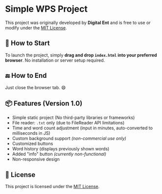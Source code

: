 # Simple WPS Project

This project was originally developed by **Digital Ent** and is free to use or modify under the [MIT License](LICENSE).

## 🚀 How to Start

To launch the project, simply **drag and drop `index.html` into your preferred browser**. No installation or server setup required.

## 🔚 How to End

Just close the browser tab. 😄

## 📦 Features (Version 1.0)

- Simple static project (No third-party libraries or frameworks)
- File reader: `.txt` only (due to FileReader API limitations)
- Time and word count adjustment (input in minutes, auto-converted to milliseconds in JS)
- Custom background support *(non-commercial use only)*
- Customized buttons
- Word history (displays previously shown words)
- Added "info" button *(currently non-functional)*
- Non-responsive design

## 📜 License

This project is licensed under the [MIT License](LICENSE).

